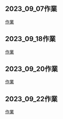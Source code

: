 ## 2023_09_07作業
[作業](./2023_09_11home%20work/)

## 2023_09_18作業
[作業](./2023.09.18/2023.09.18hw.ipynb)

## 2023_09_20作業
[作業](./2023.09.20/2023.09.20.hw.ipynb)

## 2023_09_22作業
[作業](./2023.09.22/2023.09.22.hw.ipynb)